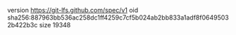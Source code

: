 version https://git-lfs.github.com/spec/v1
oid sha256:887963bb536ac258dc1ff4259c7cf5b024ab2bb833a1adf8f06495032b422b3c
size 19348
